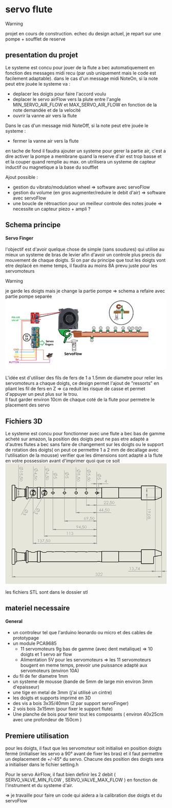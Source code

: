 # servo flute

> [!WARNING]
> projet en cours de construction.
> echec du design actuel, je repart sur une pompe + soufflet de reserve

## presentation du projet

Le systeme est concu pour jouer de la flute a bec automatiquement en fonction des messages midi recu (par usb uniquement mais le code est facilement adaptable).
dans le cas d'un message midi NoteOn, si la note peut etre jouée le systeme va :
- deplacer les doigts pour faire l'accord voulu
- deplacer le servo airFlow vers la plute entre l'angle MIN_SERVO_AIR_FLOW et MAX_SERVO_AIR_FLOW en fonction de la note demandée et de la velocité 
- ouvrir la vanne air vers la flute

Dans le cas d'un message midi NoteOff, si la note peut etre jouée le systeme :
- fermer la vanne air vers la flute

en tache de fond il faudra ajouter un systeme pour gerer la partie air, c'est a dire activer la pompe a membrane quand la reserve d'air est trop basse et et la couper quand remplie au max. on utrilisera un systeme de capteur inductif ou magnetique a la base du soufflet 


Ajout possible : 
- gestion du vibrato/modulation wheel => software avec servoFlow
- gestion du volume (en gros augmenter/reduire le debit d'air)  => software avec servoFlow
- une boucle de rétroaction pour un meilleur controle des notes jouée => necessite un capteur piezo + ampli ?
  
## Schema principe

#### Servo Finger
l'objectif est d'avoir quelque chose de simple (sans soudures) qui utilise au mieux un systeme de bras de levier afin d'avoir un controle plus precis du mouvement de chaque doigts.
Si on par du principe que tout les doigts vont etre deplacé en meme temps, il faudra au moins 8A prevu juste pour les servomoteurs
> [!WARNING]
> je garde les doigts mais je change la partie pompe => schema a refaire avec partie pompe separée
![Schema de principe](https://github.com/glloq/servo-flute/blob/main/img/schemasv4.png?raw=true)

L'idée est d'utiliser des fils de fers de 1 a 1.5mm de diametre pour relier les servomoteurs a chaque doigts, ce design permet l'ajout de "ressorts" en pliant les fil de fers en Z => ca reduit les risque de casse et permet d'appuyer un peut plus sur le trou.  
Il faut garder environ 10cm de chaque coté de la flute pour permetre le placement des servo


## Fichiers 3D

Le systeme est concu pour fonctionner avec une flute a bec bas de gamme acheté sur amazon, la position des doigts peut ne pas etre adapté a d'autres flutes a bec sans faire de changement sur les doigts ou le support de rotation des doigts( on peut ce permettre 1 a 2 mm de decallage avec l'utilisation de la mousse) 
verifier que les dimensions sont adapté a la flute en votre possession avant d'imprimer quoi que ce soit
![Dimensions flute](https://github.com/glloq/servo-flute/blob/main/img/dimenssionFlute.png?raw=true)

les fichiers STL sont dans le dossier stl 


## materiel necessaire 

#### General

- un controleur tel que l'arduino leonardo ou micro et des cables de prototypage
- un module PCA9685
  - 11 servomoteurs 9g bas de gamme (avec dent metalique) => 10 doigts et 1 servo air flow
  - Alimentation 5V pour les servomoteurs => les 11 servomoteurs bougent en meme temps, prevoir une puissance adapté aux servomoteurs (environ 10A)
- du fil de fer diametre 1mm
- un systeme de mousse  (bande de 5mm de large min environ 3mm d'epaisseur)
- une tige en metal de 3mm (j'ai utilisé un cintre) 
- les doigts et supports imprimé en 3D
- des vis a bois 3x35/40mm (2 par support servoFinger)
- 2 vois bois 3x15mm (pour fixer le support flute)
- Une planche de bois pour tenir tout les composants ( environ 40x25cm avec une profondeur de 150cm )



## Premiere utilisation

pour les doigts, il faut que les servomoteur soit initialisé en position doigts fermé (initialiser les servo a 90° avant de fixer les bras) et il faut permettre un deplacement de +/-45° du servo.
Chacune des position des doigts sera a initialiser dans le fichier setting.h 

Pour le servo AirFlow, il faut bien definir les 2 debit ( SERVO_VALVE_MIN_FLOW , SERVO_VALVE_MAX_FLOW ) en fonction de l'instrument et du systeme d'air.

=> je travaille pour faire un code qui aidera a la calibration dse doigts et du servoFlow

